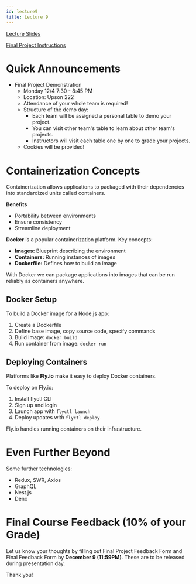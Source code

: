 ```yaml
---
id: lecture9
title: Lecture 9
---
```


[Lecture Slides](https://docs.google.com/presentation/d/1VBKaYBTrOMwk2cngcKzw7ofbdfXzdqE41J-DD3_l-P0/edit?usp=sharing)

[Final Project Instructions](finalproject)

# Quick Announcements

- Final Project Demonstration
  - Monday 12/4 7:30 - 8:45 PM
  - Location: Upson 222
  - Attendance of your whole team is required!
  - Structure of the demo day:
    - Each team will be assigned a personal table to demo your project.
    - You can visit other team's table to learn about other team's projects.
    - Instructors will visit each table one by one to grade your projects.
  - Cookies will be provided!

# Containerization Concepts

Containerization allows applications to packaged with their dependencies into standardized units called containers.

**Benefits**

- Portability between environments
- Ensure consistency
- Streamline deployment

**Docker** is a popular containerization platform. Key concepts:

- **Images:** Blueprint describing the environment
- **Containers:** Running instances of images
- **Dockerfile:** Defines how to build an image

With Docker we can package applications into images that can be run reliably as containers anywhere.

## Docker Setup

To build a Docker image for a Node.js app:

1. Create a Dockerfile
2. Define base image, copy source code, specify commands
3. Build image: `docker build`
4. Run container from image: `docker run`

## Deploying Containers

Platforms like **Fly.io** make it easy to deploy Docker containers.

To deploy on Fly.io:

1. Install flyctl CLI
2. Sign up and login
3. Launch app with `flyctl launch`
4. Deploy updates with `flyctl deploy`

Fly.io handles running containers on their infrastructure.

# Even Further Beyond

Some further technologies:

- Redux, SWR, Axios
- GraphQL
- Nest.js
- Deno

# Final Course Feedback (10% of your Grade)

Let us know your thoughts by filling out Final Project Feedback Form and Final Feedback Form by **December 9 (11:59PM)**. These are to be released during presentation day.

Thank you!
